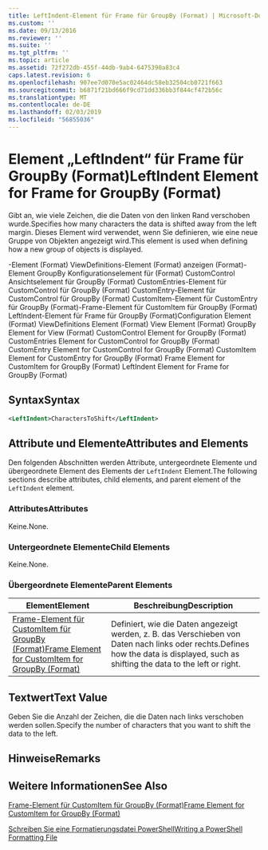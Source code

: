 ```yaml
---
title: LeftIndent-Element für Frame für GroupBy (Format) | Microsoft-Dokumentation
ms.custom: ''
ms.date: 09/13/2016
ms.reviewer: ''
ms.suite: ''
ms.tgt_pltfrm: ''
ms.topic: article
ms.assetid: 72f272db-455f-44db-9ab4-6475390a83c4
caps.latest.revision: 6
ms.openlocfilehash: 907ee7d070e5ac02464dc58eb32504cb0721f663
ms.sourcegitcommit: b6871f21bd666f9cd71dd336bb3f844cf472b56c
ms.translationtype: MT
ms.contentlocale: de-DE
ms.lasthandoff: 02/03/2019
ms.locfileid: "56855036"
---
```

# <a name="leftindent-element-for-frame-for-groupby-format"></a><span data-ttu-id="4283e-102">Element „LeftIndent“ für Frame für GroupBy (Format)</span><span class="sxs-lookup"><span data-stu-id="4283e-102">LeftIndent Element for Frame for GroupBy (Format)</span></span>

<span data-ttu-id="4283e-103">Gibt an, wie viele Zeichen, die die Daten von den linken Rand verschoben wurde.</span><span class="sxs-lookup"><span data-stu-id="4283e-103">Specifies how many characters the data is shifted away from the left margin.</span></span> <span data-ttu-id="4283e-104">Dieses Element wird verwendet, wenn Sie definieren, wie eine neue Gruppe von Objekten angezeigt wird.</span><span class="sxs-lookup"><span data-stu-id="4283e-104">This element is used when defining how a new group of objects is displayed.</span></span>

<span data-ttu-id="4283e-105">-Element (Format) ViewDefinitions-Element (Format) anzeigen (Format)-Element GroupBy Konfigurationselement für (Format) CustomControl Ansichtselement für GroupBy (Format) CustomEntries-Element für CustomControl für GroupBy (Format) CustomEntry-Element für CustomControl für GroupBy (Format) CustomItem-Element für CustomEntry für GroupBy (Format)-Frame-Element für CustomItem für GroupBy (Format) LeftIndent-Element für Frame für GroupBy (Format)</span><span class="sxs-lookup"><span data-stu-id="4283e-105">Configuration Element (Format) ViewDefinitions Element (Format) View Element (Format) GroupBy Element for View (Format) CustomControl Element for GroupBy (Format) CustomEntries Element for CustomControl for GroupBy (Format) CustomEntry Element for CustomControl for GroupBy (Format) CustomItem Element for CustomEntry for GroupBy (Format) Frame Element for CustomItem for GroupBy (Format) LeftIndent Element for Frame for GroupBy (Format)</span></span>

## <a name="syntax"></a><span data-ttu-id="4283e-106">Syntax</span><span class="sxs-lookup"><span data-stu-id="4283e-106">Syntax</span></span>

```xml
<LeftIndent>CharactersToShift</LeftIndent>
```

## <a name="attributes-and-elements"></a><span data-ttu-id="4283e-107">Attribute und Elemente</span><span class="sxs-lookup"><span data-stu-id="4283e-107">Attributes and Elements</span></span>

<span data-ttu-id="4283e-108">Den folgenden Abschnitten werden Attribute, untergeordnete Elemente und übergeordnete Element des Elements der `LeftIndent` Element.</span><span class="sxs-lookup"><span data-stu-id="4283e-108">The following sections describe attributes, child elements, and parent element of the `LeftIndent` element.</span></span>

### <a name="attributes"></a><span data-ttu-id="4283e-109">Attributes</span><span class="sxs-lookup"><span data-stu-id="4283e-109">Attributes</span></span>

<span data-ttu-id="4283e-110">Keine.</span><span class="sxs-lookup"><span data-stu-id="4283e-110">None.</span></span>

### <a name="child-elements"></a><span data-ttu-id="4283e-111">Untergeordnete Elemente</span><span class="sxs-lookup"><span data-stu-id="4283e-111">Child Elements</span></span>

<span data-ttu-id="4283e-112">Keine.</span><span class="sxs-lookup"><span data-stu-id="4283e-112">None.</span></span>

### <a name="parent-elements"></a><span data-ttu-id="4283e-113">Übergeordnete Elemente</span><span class="sxs-lookup"><span data-stu-id="4283e-113">Parent Elements</span></span>

|<span data-ttu-id="4283e-114">Element</span><span class="sxs-lookup"><span data-stu-id="4283e-114">Element</span></span>|<span data-ttu-id="4283e-115">Beschreibung</span><span class="sxs-lookup"><span data-stu-id="4283e-115">Description</span></span>|
|-------------|-----------------|
|[<span data-ttu-id="4283e-116">Frame-Element für CustomItem für GroupBy (Format)</span><span class="sxs-lookup"><span data-stu-id="4283e-116">Frame Element for CustomItem for GroupBy (Format)</span></span>](./frame-element-for-customitem-for-groupby-format.md)|<span data-ttu-id="4283e-117">Definiert, wie die Daten angezeigt werden, z. B. das Verschieben von Daten nach links oder rechts.</span><span class="sxs-lookup"><span data-stu-id="4283e-117">Defines how the data is displayed, such as shifting the data to the left or right.</span></span>|

## <a name="text-value"></a><span data-ttu-id="4283e-118">Textwert</span><span class="sxs-lookup"><span data-stu-id="4283e-118">Text Value</span></span>

<span data-ttu-id="4283e-119">Geben Sie die Anzahl der Zeichen, die die Daten nach links verschoben werden sollen.</span><span class="sxs-lookup"><span data-stu-id="4283e-119">Specify the number of characters that you want to shift the data to the left.</span></span>

## <a name="remarks"></a><span data-ttu-id="4283e-120">Hinweise</span><span class="sxs-lookup"><span data-stu-id="4283e-120">Remarks</span></span>

## <a name="see-also"></a><span data-ttu-id="4283e-121">Weitere Informationen</span><span class="sxs-lookup"><span data-stu-id="4283e-121">See Also</span></span>

[<span data-ttu-id="4283e-122">Frame-Element für CustomItem für GroupBy (Format)</span><span class="sxs-lookup"><span data-stu-id="4283e-122">Frame Element for CustomItem for GroupBy (Format)</span></span>](./frame-element-for-customitem-for-groupby-format.md)

[<span data-ttu-id="4283e-123">Schreiben Sie eine Formatierungsdatei PowerShell</span><span class="sxs-lookup"><span data-stu-id="4283e-123">Writing a PowerShell Formatting File</span></span>](./writing-a-powershell-formatting-file.md)
